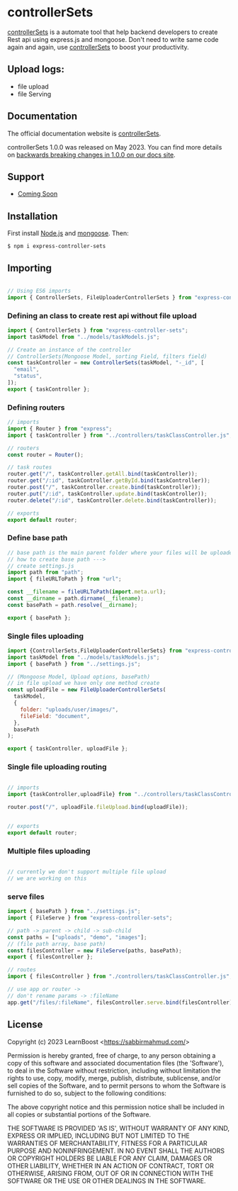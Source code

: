 # controllerSets

[controllerSets](https://sabbirmahmud.com/) is a automate tool that help backend developers to create Rest api using express.js and mongoose. Don't need to write same code again and again, use [controllerSets](https://sabbirmahmud.com/) to boost your productivity.

## Upload logs:
* file upload
* file Serving

## Documentation

The official documentation website is [controllerSets](https://sabbirmahmud.com/).

controllerSets 1.0.0 was released on May 2023. You can find more details on [backwards breaking changes in 1.0.0 on our docs site](https://sabbirmahmud.com/).

## Support

  - [Coming Soon](https://sabbirmahmud.com/)
 


## Installation

First install [Node.js](http://nodejs.org/) and [mongoose](https://www.mongodb.org/downloads). Then:

```sh
$ npm i express-controller-sets
```

## Importing

```javascript

// Using ES6 imports
import { ControllerSets, FileUploaderControllerSets } from "express-controller-sets";
```

### Defining an class to create rest api without file upload

```js
import { ControllerSets } from "express-controller-sets";
import taskModel from "../models/taskModels.js";

// Create an instance of the controller
// ControllerSets(Mongoose Model, sorting Field, filters field)
const taskController = new ControllerSets(taskModel, "-_id", [
  "email",
  "status",
]);
export { taskController };

```

### Defining routers
```js
// imports
import { Router } from "express";
import { taskController } from "../controllers/taskClassController.js";

// routers
const router = Router();

// task routes
router.get("/", taskController.getAll.bind(taskController));
router.get("/:id", taskController.getById.bind(taskController));
router.post("/", taskController.create.bind(taskController));
router.put("/:id", taskController.update.bind(taskController));
router.delete("/:id", taskController.delete.bind(taskController));

// exports
export default router;


```

### Define base path

```js
// base path is the main parent folder where your files will be uploaded
// how to create base path --->
// create settings.js
import path from "path";
import { fileURLToPath } from "url";

const __filename = fileURLToPath(import.meta.url);
const __dirname = path.dirname(__filename);
const basePath = path.resolve(__dirname);

export { basePath };

```

### Single files uploading

```js
import {ControllerSets,FileUploaderControllerSets} from "express-controller-sets";
import taskModel from "../models/taskModels.js";
import { basePath } from "../settings.js";

// (Mongoose Model, Upload options, basePath)
// in file upload we have only one method create
const uploadFile = new FileUploaderControllerSets(
  taskModel,
  {
    folder: "uploads/user/images/",
    fileField: "document",
  },
  basePath
);

export { taskController, uploadFile };

```

### Single file uploading routing
```js

// imports
import {taskController,uploadFile} from "../controllers/taskClassController.js";

router.post("/", uploadFile.fileUpload.bind(uploadFile));


// exports
export default router;

```

### Multiple files uploading

```js

// currently we don't support multiple file upload
// we are working on this


```

### serve files

```js
import { basePath } from "../settings.js";
import { FileServe } from "express-controller-sets";

// path -> parent -> child -> sub-child
const paths = ["uploads", "demo", "images"];
// (file path array, base path)
const filesController = new FileServe(paths, basePath);
export { filesController };

// routes
import { filesController } from "./controllers/taskClassController.js";

// use app or router ->
// don't rename params -> :fileName
app.get("/files/:fileName", filesController.serve.bind(filesController));

```




## License

Copyright (c) 2023 LearnBoost &lt;https://sabbirmahmud.com/&gt;

Permission is hereby granted, free of charge, to any person obtaining
a copy of this software and associated documentation files (the
'Software'), to deal in the Software without restriction, including
without limitation the rights to use, copy, modify, merge, publish,
distribute, sublicense, and/or sell copies of the Software, and to
permit persons to whom the Software is furnished to do so, subject to
the following conditions:

The above copyright notice and this permission notice shall be
included in all copies or substantial portions of the Software.

THE SOFTWARE IS PROVIDED 'AS IS', WITHOUT WARRANTY OF ANY KIND,
EXPRESS OR IMPLIED, INCLUDING BUT NOT LIMITED TO THE WARRANTIES OF
MERCHANTABILITY, FITNESS FOR A PARTICULAR PURPOSE AND NONINFRINGEMENT.
IN NO EVENT SHALL THE AUTHORS OR COPYRIGHT HOLDERS BE LIABLE FOR ANY
CLAIM, DAMAGES OR OTHER LIABILITY, WHETHER IN AN ACTION OF CONTRACT,
TORT OR OTHERWISE, ARISING FROM, OUT OF OR IN CONNECTION WITH THE
SOFTWARE OR THE USE OR OTHER DEALINGS IN THE SOFTWARE.
